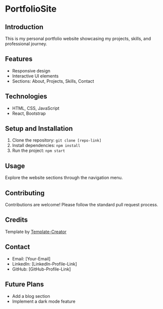 # PortfolioSite

## Introduction
This is my personal portfolio website showcasing my projects, skills, and professional journey.

## Features
- Responsive design
- Interactive UI elements
- Sections: About, Projects, Skills, Contact

## Technologies
- HTML, CSS, JavaScript
- React, Bootstrap

## Setup and Installation
1. Clone the repository: `git clone [repo-link]`
2. Install dependencies: `npm install`
3. Run the project: `npm start`

## Usage
Explore the website sections through the navigation menu.

## Contributing
Contributions are welcome! Please follow the standard pull request process.

## Credits
Template by [Template-Creator](template-creator-link)


## Contact
- Email: [Your-Email]
- LinkedIn: [LinkedIn-Profile-Link]
- GitHub: [GitHub-Profile-Link]

## Future Plans
- Add a blog section
- Implement a dark mode feature
